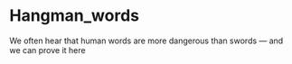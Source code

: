# Hangman_words
We often hear that human words are more dangerous than swords — and we can prove it here
